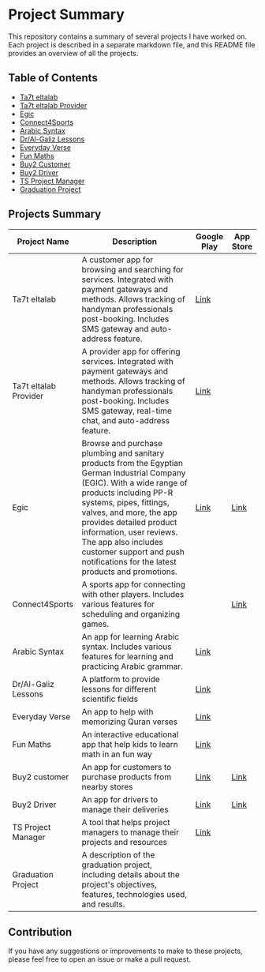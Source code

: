 # Project Summary

This repository contains a summary of several projects I have worked on. Each project is described in a separate markdown file, and this README file provides an overview of all the projects.

## Table of Contents
- [Ta7t eltalab](Ta7t_eltalab.md)
- [Ta7t eltalab Provider](Ta7t_eltalab_provider.md)
- [Egic](egic_project.md)
- [Connect4Sports](Connect4Sports.md)
- [Arabic Syntax](Arabic_Syntax.md)
- [Dr/Al-Galiz Lessons](Dr_Al-Galiz_Lessons.md)
- [Everyday Verse](Everyday_Verse.md)
- [Fun Maths](Fun_Maths.md)
- [Buy2 Customer](Buy2_customer.md)
- [Buy2 Driver](Buy2_Driver.md)
- [TS Project Manager](TS_Project_manager.md)
- [Graduation Project](Graduation_project.md)

## Projects Summary

| Project Name          | Description                                                                                                                                                                                                                                                                                                                                                        | Google Play                                                                           | App Store                                                               |
|-----------------------|--------------------------------------------------------------------------------------------------------------------------------------------------------------------------------------------------------------------------------------------------------------------------------------------------------------------------------------------------------------------|---------------------------------------------------------------------------------------|-------------------------------------------------------------------------|
| Ta7t eltalab          | A customer app for browsing and searching for services. Integrated with payment gateways and methods. Allows tracking of handyman professionals post-booking. Includes SMS gateway and auto-address feature.                                                                                                                                                       | [Link](https://play.google.com/store/apps/details?id=com.etatech.ondemandcustomerapp) |                                                                         |
| Ta7t eltalab Provider | A provider app for offering services. Integrated with payment gateways and methods. Allows tracking of handyman professionals post-booking. Includes SMS gateway, real-time chat, and auto-address feature.                                                                                                                                                        | [Link](https://play.google.com/store/apps/details?id=com.etatech.ondemandcustomerapp) |                                                                         |
| Egic                  | Browse and purchase plumbing and sanitary products from the Egyptian German Industrial Company (EGIC). With a wide range of products including PP-R systems, pipes, fittings, valves, and more, the app provides detailed product information, user reviews. The app also includes customer support and push notifications for the latest products and promotions. | [Link](https://play.google.com/store/apps/details?id=com.egic.marketing)              | [Link](https://apps.apple.com/eg/app/egic-marketing/id1658987574d)      | 
| Connect4Sports        | A sports app for connecting with other players. Includes various features for scheduling and organizing games.                                                                                                                                                                                                                                                     |                                                                                       | [Link](https://testflight.apple.com/join/Q97cZPXd)                      |
| Arabic Syntax         | An app for learning Arabic syntax. Includes various features for learning and practicing Arabic grammar.                                                                                                                                                                                                                                                           | [Link](https://play.google.com/store/apps/details?id=com.etateck.arabsyntax)          |                                                                         |
| Dr/Al-Galiz Lessons   | A platform to provide lessons for different scientific fields                                                                                                                                                                                                                                                                                                      | [Link](https://play.google.com/store/apps/details?id=com.etateck.al8aleezonline)      |                                                                         |
| Everyday Verse        | An app to help with memorizing Quran verses                                                                                                                                                                                                                                                                                                                        | [Link](https://play.google.com/store/apps/details?id=com.etatech.everydayverse)       |                                                                         |
| Fun Maths             | An interactive educational app that help kids to learn math in an fun way                                                                                                                                                                                                                                                                                          | [Link](https://play.google.com/store/apps/details?id=com.fouad.fady.funmaths)         |                                                                         |
| Buy2 customer         | An app for customers to purchase products from nearby stores                                                                                                                                                                                                                                                                                                       | [Link](https://play.google.com/store/apps/details?id=com.grandtech.buy2online)        | [Link](https://apps.apple.com/eg/app/buy2-online/id1559731881)          |
| Buy2 Driver           | An app for drivers to manage their deliveries                                                                                                                                                                                                                                                                                                                      | [Link](https://apps.apple.com/eg/app/buy2-driver/id1578539072)                        | [Link](https://play.google.com/store/apps/details?id=com.gt.buy2driver) |
| TS Project Manager    | A tool that helps project managers to manage their projects and resources                                                                                                                                                                                                                                                                                          | [Link]( )                                                                             |                                                                         |
| Graduation Project    | A description of the graduation project, including details about the project's objectives, features, technologies used, and results.                                                                                                                                                                                                                               |                                                                                       |                                                                         |

## Contribution

If you have any suggestions or improvements to make to these projects, please feel free to open an issue or make a pull request.

[//]: # (## Licensing)

[//]: # ()
[//]: # (This repository is available under the [MIT License]&#40;LICENSE&#41;.)